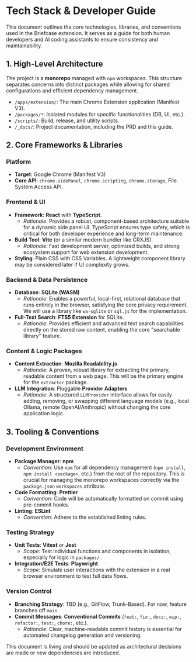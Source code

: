# Tech Stack & Developer Guide

This document outlines the core technologies, libraries, and conventions used in the Briefcase extension. It serves as a guide for both human developers and AI coding assistants to ensure consistency and maintainability.

## 1. High-Level Architecture

The project is a **monorepo** managed with `npm` workspaces. This structure separates concerns into distinct packages while allowing for shared configurations and efficient dependency management.

- `/apps/extension/`: The main Chrome Extension application (Manifest V3).
- `/packages/*`: Isolated modules for specific functionalities (DB, UI, etc.).
- `/scripts/`: Build, release, and utility scripts.
- `/_docs/`: Project documentation, including the PRD and this guide.

## 2. Core Frameworks & Libraries

### Platform

- **Target**: Google Chrome (Manifest V3)
- **Core API**: `chrome.sidePanel`, `chrome.scripting`, `chrome.storage`, File System Access API.

### Frontend & UI

- **Framework**: **React** with **TypeScript**.
  - _Rationale_: Provides a robust, component-based architecture suitable for a dynamic side panel UI. TypeScript ensures type safety, which is critical for both developer experience and long-term maintenance.
- **Build Tool**: **Vite** (or a similar modern bundler like CRXJS).
  - _Rationale_: Fast development server, optimized builds, and strong ecosystem support for web extension development.
- **Styling**: Plain CSS with CSS Variables. A lightweight component library may be considered later if UI complexity grows.

### Backend & Data Persistence

- **Database**: **SQLite (WASM)**
  - _Rationale_: Enables a powerful, local-first, relational database that runs entirely in the browser, satisfying the core privacy requirement. We will use a library like `wa-sqlite` or `sql.js` for the implementation.
- **Full-Text Search**: **FTS5 Extension** for SQLite.
  - _Rationale_: Provides efficient and advanced text search capabilities directly on the stored raw content, enabling the core "searchable library" feature.

### Content & Logic Packages

- **Content Extraction**: **Mozilla Readability.js**
  - _Rationale_: A proven, robust library for extracting the primary, readable content from a web page. This will be the primary engine for the `extractor` package.
- **LLM Integration**: Pluggable **Provider Adapters**
  - _Rationale_: A structured `LLMProvider` interface allows for easily adding, removing, or swapping different language models (e.g., local Ollama, remote OpenAI/Anthropic) without changing the core application logic.

## 3. Tooling & Conventions

### Development Environment

- **Package Manager**: **npm**
  - _Convention_: Use `npm` for all dependency management (`npm install`, `npm install <package>`, etc.) from the root of the repository. This is crucial for managing the monorepo workspaces correctly via the `package.json` `workspaces` attribute.
- **Code Formatting**: **Prettier**
  - _Convention_: Code will be automatically formatted on commit using pre-commit hooks.
- **Linting**: **ESLint**
  - _Convention_: Adhere to the established linting rules.

### Testing Strategy

- **Unit Tests**: **Vitest** or **Jest**
  - _Scope_: Test individual functions and components in isolation, especially for logic in `packages/`.
- **Integration/E2E Tests**: **Playwright**
  - _Scope_: Simulate user interactions with the extension in a real browser environment to test full data flows.

### Version Control

- **Branching Strategy**: TBD (e.g., GitFlow, Trunk-Based). For now, feature branches off `main`.
- **Commit Messages**: **Conventional Commits** (`feat:`, `fix:`, `docs:`, `wip:`, `refactor:`, `test:`, `chore:`, etc.).
  - _Rationale_: Clear, machine-readable commit history is essential for automated changelog generation and versioning.

This document is living and should be updated as architectural decisions are made or new dependencies are introduced.
